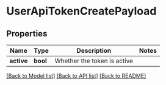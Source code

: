 # UserApiTokenCreatePayload

## Properties
Name | Type | Description | Notes
------------ | ------------- | ------------- | -------------
**active** | **bool** | Whether the token is active | 

[[Back to Model list]](../README.md#documentation-for-models) [[Back to API list]](../README.md#documentation-for-api-endpoints) [[Back to README]](../README.md)

